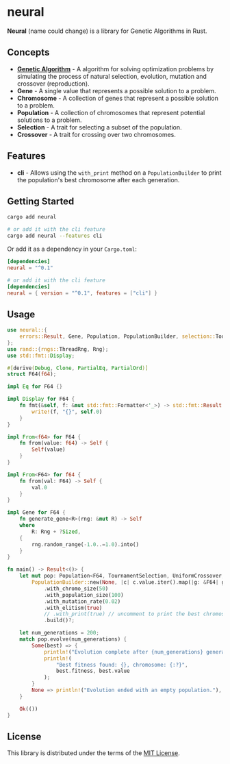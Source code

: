 # neural

**Neural** (name could change) is a library for Genetic Algorithms in Rust.

## Concepts

- [**Genetic Algorithm**](https://en.wikipedia.org/wiki/Genetic_algorithm) - A algorithm for solving optimization problems by simulating the process of natural selection, evolution, mutation and crossover (reproduction).
- **Gene** - A single value that represents a possible solution to a problem.
- **Chromosome** - A collection of genes that represent a possible solution to a problem.
- **Population** - A collection of chromosomes that represent potential solutions to a problem.
- **Selection** - A trait for selecting a subset of the population.
- **Crossover** - A trait for crossing over two chromosomes.

## Features

- **cli** - Allows using the `with_print` method on a `PopulationBuilder` to print the population's best chromosome after each generation.

## Getting Started

```sh
cargo add neural

# or add it with the cli feature
cargo add neural --features cli
```

Or add it as a dependency in your `Cargo.toml`:

```toml
[dependencies]
neural = "^0.1"

# or add it with the cli feature
[dependencies]
neural = { version = "^0.1", features = ["cli"] }
```

## Usage

```rust
use neural::{
    errors::Result, Gene, Population, PopulationBuilder, selection::TournamentSelection, crossover::UniformCrossover,
};
use rand::{rngs::ThreadRng, Rng};
use std::fmt::Display;

#[derive(Debug, Clone, PartialEq, PartialOrd)]
struct F64(f64);

impl Eq for F64 {}

impl Display for F64 {
    fn fmt(&self, f: &mut std::fmt::Formatter<'_>) -> std::fmt::Result {
        write!(f, "{}", self.0)
    }
}

impl From<f64> for F64 {
    fn from(value: f64) -> Self {
        Self(value)
    }
}

impl From<F64> for f64 {
    fn from(val: F64) -> Self {
        val.0
    }
}

impl Gene for F64 {
    fn generate_gene<R>(rng: &mut R) -> Self
    where
        R: Rng + ?Sized,
    {
        rng.random_range(-1.0..=1.0).into()
    }
}

fn main() -> Result<()> {
    let mut pop: Population<F64, TournamentSelection, UniformCrossover, _, ThreadRng> =
        PopulationBuilder::new(None, |c| c.value.iter().map(|g: &F64| g.0).sum::<f64>())
            .with_chromo_size(50)
            .with_population_size(100)
            .with_mutation_rate(0.02)
            .with_elitism(true)
            // .with_print(true) // uncomment to print the best chromosome after each generation. requires the cli feature
            .build()?;

    let num_generations = 200;
    match pop.evolve(num_generations) {
        Some(best) => {
            println!("Evolution complete after {num_generations} generations.");
            println!(
                "Best fitness found: {}, chromosome: {:?}",
                best.fitness, best.value
            );
        }
        None => println!("Evolution ended with an empty population."),
    }

    Ok(())
}
```

## License

This library is distributed under the terms of the [MIT License](LICENSE).
